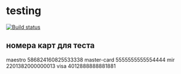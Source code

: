 # testing
[![Build status](https://ci.appveyor.com/api/projects/status/hrdb2m63egxhdj5p?svg=true)](https://ci.appveyor.com/project/mikhailBrann/adv-browser-js-hw-4)

## номера карт для теста
maestro 586824160825533338
master-card 5555555555554444
mir 2201382000000013
visa 4012888888881881


